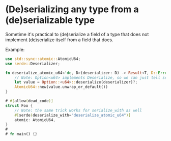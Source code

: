 # (De)serializing any type from a (de)serializable type

Sometime it's practical to (de)serialize a field of a type that does not implement (de)serialize itself from a field that does.

Example:

```rust
use std::sync::atomic::AtomicU64;
use serde::Deserializer;

fn deserialize_atomic_u64<'de, D>(deserializer: D) -> Result<T, D::Error> where D: Deserializer<'de> {
    // Note: Option<u64> implements Deserialize, so we can just tell serde to deserialize an Option<u64> and use the result
    let value = Option::<u64>::deserialize(deserializer)?;
    AtomicU64::new(value.unwrap_or_default())
}

# #[allow(dead_code)]
struct Foo {
    // Note: the same trick works for serialize_with as well
    #[serde(deserialize_with="deserialize_atomic_u64")]
    atomic: AtomicU64,
}
#
# fn main() {}
```

